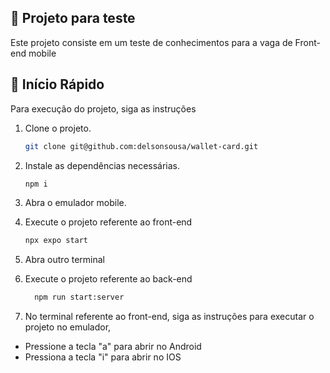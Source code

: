 ## 📝 Projeto para teste

Este projeto consiste em um teste de conhecimentos para a vaga de Front-end mobile

## 🎯 Início Rápido

Para execução do projeto, siga as instruções

1. Clone o projeto.

   ```bash
   git clone git@github.com:delsonsousa/wallet-card.git
   ```

2. Instale as dependências necessárias.

   ```bash
   npm i
   ```

3. Abra o emulador mobile.

4. Execute o projeto referente ao front-end

   ```bash
   npx expo start
   ```

5. Abra outro terminal

6. Execute o projeto referente ao back-end

   ```bash
     npm run start:server
   ```

7. No terminal referente ao front-end, siga as instruções para executar o projeto no emulador,

- Pressione a tecla "a" para abrir no Android
- Pressiona a tecla "i" para abrir no IOS
